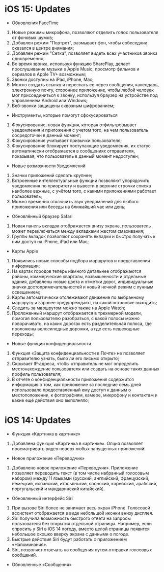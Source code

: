 # iOS 15: Updates
- Обновления FaceTime
 1. Новые режимы микрофона, позволяют отделить голос пользователя от фоновых шумов;
 2. Добавлен режим "Портрет", размывает фон, чтобы собеседник оказался в центре внимания;
 3. Добавлен режим "Сетка", позволяет видеть всех участников звонка одновременно;
 4. Во время звонка, используя функцию SharePlay, делает прослушивание музыки в Apple Music, просмотр фильмов и сериалов в Apple TV+ возможным;
 5. Звонки доступны на iPad, iPhone, Mac;
 6. Можно создать ссылку и переслать ее через сообщения, календарь, электронную почту, стороннее приложение, чтобы любой человек мог присоединиться к звонку, используя браузер на устройстве под упровлением Android или Windows;
 7. Веб-звонки защищены сквозным шифрованием;
 - Инструменты, которые помогут сфокусироваться
 1. Фокусирование, новая функция, которая отфильтровывает уведомления и приложения с учетом того, на чем пользователь сосредоточен в данный момент;
 2. Фокусирование учитывает привычки пользователя;
 3. Фокусирование блокирует поступающие уведомления, их статус автоматически отображается в сообщениях отправителя, показывая, что пользователь в данный момент недоступен;
 - Новые возможности Уведомлений
 1. Значки приложений сделать крупнее;
 2. Встроенные интеллектуальные функции позволяют упорядочить уведомления по приоритету и вывести в верхние строчки списка наиболее важные, с учётом того, с какими приложениями работает пользователь;
 3. Можно временно отключить звук уведомлений для любого приложения или беседы на ближайший час или день; 
- Обновлённый браузер Safari
1. Новая панель вкладок отображается внизу экрана, пользователь может переключаться между вкладками жестом смахивания;
2. Группы вкладок позволяют сохранять вкладки и быстро получать к ним доступ на iPhone, iPad или Mac;
- Карты Apple
1. Появились новые способы подбора маршрутов и представления информации;
2. На картах городов теперь намного детальнее отображаются районы, коммерческие кварталы, возвышенности и отдельные здания, добавлены новые цвета и отметки дорог, индивидуальные значки достопримечательностей и новый ночной режим с лунным освещением;
3. Карты автоматически отслеживают движение по выбранному маршруту и заранее предупреждают, на какой остановке выходить;
4. Следить за маршрутом можно также на Apple Watch;
5. Проложенный маршрут отображается в трехмерной модели, помогая пользователю разобраться, с какой полосы можно поворачивать, на каких дорогах есть разделительная полоса, где проложены велосипедные дорожки, а где есть пешеходные переходы;
- Новые функции конфиденциальности
1. Функция «Защита конфиденциальности в Почте» не позволяет отправителю узнать, было ли его письмо открыто;
2. Скрывает IP‑адреса, чтобы отправитель не мог определить местонахождение пользователя или создать на основе таких данных профиль пользователя;
3. В отчёте о конфиденциальности приложения содержится информация о том, как приложение за последние семь дней использовало предоставленный ему доступ к данным о местоположении, к фотографиям, камере, микрофону и контактам и какие ещё действия оно выполняло;
# iOS 14: Updates
- Функция «Картинка в картинке»
1. Добавлена функция «Картинка в картинке». Опция позволяет просматривать видео поверх любых запущенных приложений.
- Новое приложение «Переводчик»
1. Добавлено новое приложение «Переводчик». Приложение позволяет переводить текст (в том числе набранный голосовым набором) между 11 языками (русский, английский, французский, немецкий, испанский, итальянский, японский, корейский, арабский, португальский и мандаринский китайский).
- Обновленный интерфейс Siri
1. При вызове Siri более не занимает весь экран iPhone. Голосовой ассистент отображается в виде небольшой иконки внизу дисплея.
2. Siri получила возможность быстрого ответа на запросы пользователя без открытия отдельной страницы. Например, если спросить у Siri в iOS 14 погоду, вместо целой страницы появится небольшое окошко вверху экрана с данными о погоде. 
3. Быстрые действия Siri будут работать с приложением «Напоминания».
4. Siri, позволяет отвечать на сообщения путем отправки голосовых сообщений.
- Обновленные «Сообщения»
